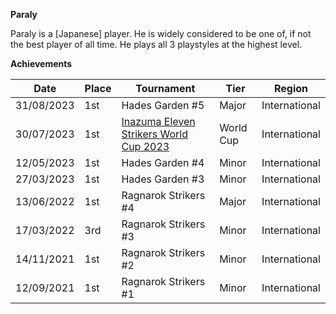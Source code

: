 ******Paraly******

Paraly is a [Japanese] player. 
He is widely considered to be one of, if not the best player of all time. 
He plays all 3 playstyles at the highest level. 

****Achievements****

| Date | Place | Tournament | Tier | Region |
| - | - | - | - | - |
| 31/08/2023 | 1st | Hades Garden #5 | Major | International |
| 30/07/2023 | 1st | [Inazuma Eleven Strikers World Cup 2023](/tournaments/worldcup23.md) | World Cup | International |
| 12/05/2023 | 1st | Hades Garden #4 | Minor | International |
| 27/03/2023 | 1st | Hades Garden #3 | Minor | International |
| 13/06/2022 | 1st | Ragnarok Strikers #4 | Major | International |
| 17/03/2022 | 3rd | Ragnarok Strikers #3 | Minor | International |
| 14/11/2021 | 1st | Ragnarok Strikers #2 | Minor | International |
| 12/09/2021 | 1st | Ragnarok Strikers #1 | Minor | International |

